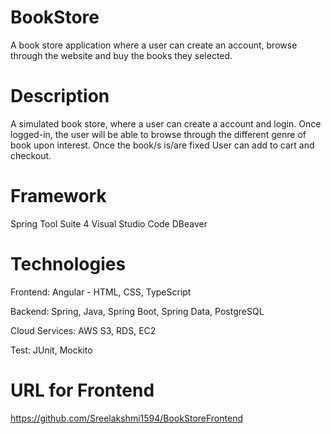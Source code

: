 # BookStore
A book store application where a user can create an account, browse through the website and buy the books they selected.

# Description
A simulated book store, where a user can create a account and login. 
Once logged-in, the user will be able to browse through the different genre of book upon interest. 
Once the book/s is/are fixed User can add to cart and checkout.

# Framework
  Spring Tool Suite 4
  Visual Studio Code
  DBeaver

# Technologies
  Frontend: Angular - HTML, CSS, TypeScript
  
  Backend: Spring, Java, Spring Boot, Spring Data, PostgreSQL 
  
  Cloud Services: AWS S3, RDS, EC2
  
  Test: JUnit, Mockito
 
 # URL for Frontend
 https://github.com/Sreelakshmi1594/BookStoreFrontend
